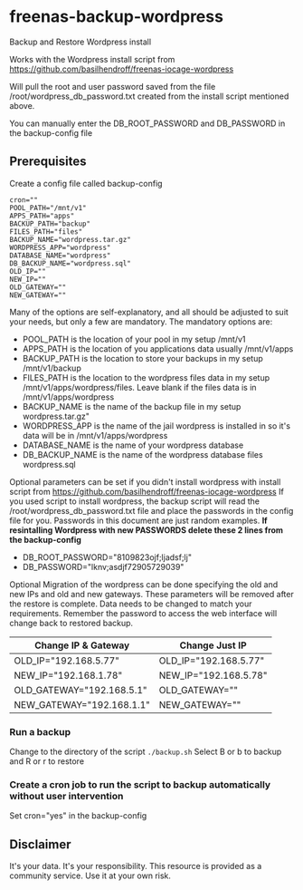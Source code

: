 # freenas-backup-wordpress
Backup and Restore Wordpress install

Works with the Wordpress install script from https://github.com/basilhendroff/freenas-iocage-wordpress

Will pull the root and user password saved from the file /root/wordpress_db_password.txt created from the install script mentioned above.

You can manually enter the DB_ROOT_PASSWORD and DB_PASSWORD in the backup-config file

## Prerequisites 

Create a config file called backup-config

```
cron=""
POOL_PATH="/mnt/v1"
APPS_PATH="apps"
BACKUP_PATH="backup"
FILES_PATH="files"
BACKUP_NAME="wordpress.tar.gz"
WORDPRESS_APP="wordpress"
DATABASE_NAME="wordpress"
DB_BACKUP_NAME="wordpress.sql"
OLD_IP=""
NEW_IP=""
OLD_GATEWAY=""
NEW_GATEWAY=""
```
Many of the options are self-explanatory, and all should be adjusted to suit your needs, but only a few are mandatory. The mandatory options are:

* POOL_PATH is the location of your pool in my setup /mnt/v1
* APPS_PATH is the location of you applications data usually /mnt/v1/apps
* BACKUP_PATH is the location to store your backups in my setup /mnt/v1/backup
* FILES_PATH is the location to the wordpress files data in my setup /mnt/v1/apps/wordpress/files.  Leave blank if the files data is in /mnt/v1/apps/wordpress
* BACKUP_NAME is the name of the backup file in my setup wordpress.tar.gz"
* WORDPRESS_APP is the name of the jail wordpress is installed in so it's data will be in /mnt/v1/apps/wordpress
* DATABASE_NAME is the name of your wordpress database
* DB_BACKUP_NAME is the name of the wordpress database files wordpress.sql

Optional parameters can be set if you didn't install wordpress with install script from https://github.com/basilhendroff/freenas-iocage-wordpress
If you used script to install wordpress, the backup script will read the /root/wordpress_db_password.txt file and place the passwords in the config file for you. 
Passwords in this document are just random examples.
**If resintalling Wordpress with new PASSWORDS delete these 2 lines from the backup-config**

* DB_ROOT_PASSWORD="8109823ojf;ljadsf;lj"
* DB_PASSWORD="lknv;asdjf72905729039"

Optional Migration of the wordpress can be done specifying the old and new IPs and old and new gateways.  These parameters will be removed after the restore is complete.
Data needs to be changed to match your requirements. Remember the password to access the web interface will change back to restored backup.

Change IP & Gateway | Change Just IP
------------------- | --------------
OLD_IP="192.168.5.77" | OLD_IP="192.168.5.77"
NEW_IP="192.168.1.78" | NEW_IP="192.168.5.78"
OLD_GATEWAY="192.168.5.1" | OLD_GATEWAY=""
NEW_GATEWAY="192.168.1.1" | NEW_GATEWAY=""

### Run a backup

Change to the directory of the script
```./backup.sh```
Select B or b to backup and R or r to restore

### Create a cron job to run the script to backup automatically without user intervention

Set cron="yes" in the backup-config

## Disclaimer
It's your data. It's your responsibility. This resource is provided as a community service. Use it at your own risk.
